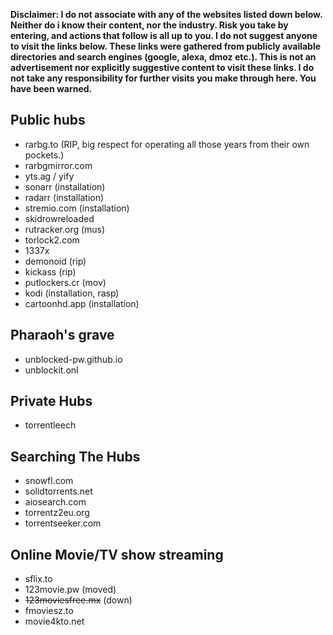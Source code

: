 **Disclaimer: I do not associate with any of the websites listed down below. Neither do i know their content, nor the industry. Risk you take by entering, and actions that follow is all up to you. I do not suggest anyone to visit the links below. These links were gathered from publicly available directories and search engines (google, alexa, dmoz etc.). This is not an advertisement nor explicitly suggestive content to visit these links. I do not take any responsibility for further visits you make through here. You have been warned.**


## Public hubs
- rarbg.to (RIP, big respect for operating all those years from their own pockets.)
- rarbgmirror.com
- yts.ag / yify
- sonarr (installation)
- radarr (installation)
- stremio.com (installation)
- skidrowreloaded
- rutracker.org (mus)
- torlock2.com
- 1337x
- demonoid (rip)
- kickass (rip)
- putlockers.cr (mov)
- kodi (installation, rasp)
- cartoonhd.app (installation)

## Pharaoh's grave
- unblocked-pw.github.io 
- unblockit.onl

## Private Hubs
- torrentleech

## Searching The Hubs
- snowfl.com
- solidtorrents.net
- aiosearch.com
- torrentz2eu.org
- torrentseeker.com

## Online Movie/TV show streaming
- sflix.to
- 123movie.pw (moved)
- ~~123moviesfree.mx~~ (down)
- fmoviesz.to
- movie4kto.net

